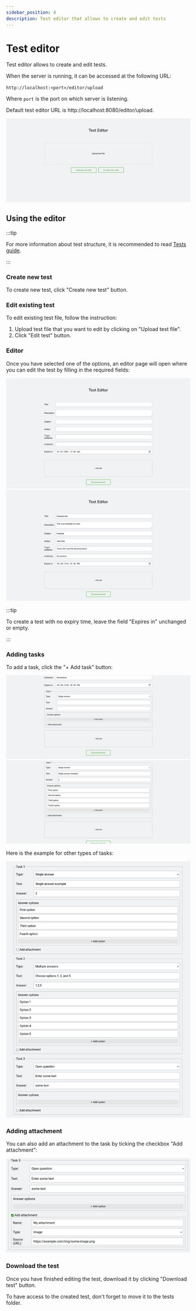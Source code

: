 ```yaml
---
sidebar_position: 4
description: Test editor that allows to create and edit tests
---
```


# Test editor

Test editor allows to create and edit tests.

When the server is running, it can be accessed at the following URL:

`http://localhost:<port>/editor/upload`

Where `port` is the port on which server is listening.

Default test editor URL is http://localhost:8080/editor/upload.

![Test editor upload](./img/test-editor-upload.png)

## Using the editor

:::tip

For more information about test structure, it is recommended to read [Tests guide](/docs/guide/tests).

:::

### Create new test

To create new test, click "Create new test" button.

### Edit existing test

To edit existing test file, follow the instruction:

1.  Upload test file that you want to edit by clicking on "Upload test file".
2.  Click "Edit test" button.

### Editor

Once you have selected one of the options, an editor page will open where you can edit the test by filling in the required fields:

![Test editor empty](./img/test-editor-edit-empty.png)
![Test editor filled](./img/test-editor-edit-filled.png)

:::tip

To create a test with no expiry time, leave the field "Expires in" unchanged or empty.

:::

### Adding tasks

To add a task, click the "+ Add task" button:

![Test editor add task](./img/test-editor-add-task-empty.png)
![Test editor add filled](./img/test-editor-add-task-filled.png)

Here is the example for other types of tasks:

![Test editor many tasks](./img/test-editor-many-tasks.png)

### Adding attachment

You can also add an attachment to the task by ticking the checkbox "Add attachment":

![Test editor add attachment](./img/test-editor-add-attachment.png)

### Download the test

Once you have finished editing the test, download it by clicking "Download test" button.

To have access to the created test, don't forget to move it to the tests folder.
